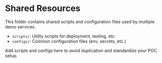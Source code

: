 # Shared Resources

This folder contains shared scripts and configuration files used by multiple demo services.

- `scripts/`: Utility scripts for deployment, testing, etc.
- `configs/`: Common configuration files (env, secrets, etc.)

Add scripts and configs here to avoid duplication and standardize your POC setup.
